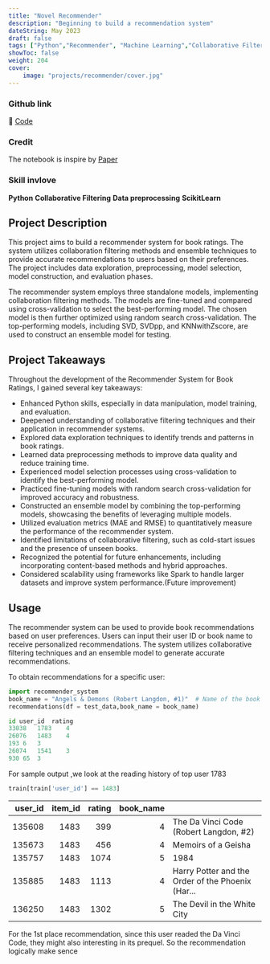 ```yaml
---
title: "Novel Recommender"
description: "Beginning to build a recommendation system"
dateString: May 2023
draft: false
tags: ["Python","Recommender", "Machine Learning","Collaborative Filtering","Emsemble Machine Learning"]
showToc: false
weight: 204
cover:
    image: "projects/recommender/cover.jpg"
--- 
```

### Github link
🔗 [Code](https://github.com/HanL1223/novel_recommender)
### Credit
The notebook is inspire by [Paper ](https://arxiv.org/pdf/2008.01192.pdf)
### Skill invlove

**Python**  **Collaborative Filtering**  **Data preprocessing**  **ScikitLearn** 


## Project Description
This project aims to build a recommender system for book ratings. The system utilizes collaboration filtering methods and ensemble techniques to provide accurate recommendations to users based on their preferences. The project includes data exploration, preprocessing, model selection, model construction, and evaluation phases.

The recommender system employs three standalone models, implementing collaboration filtering methods. The models are fine-tuned and compared using cross-validation to select the best-performing model. The chosen model is then further optimized using random search cross-validation. The top-performing models, including SVD, SVDpp, and KNNwithZscore, are used to construct an ensemble model for testing.

## Project Takeaways
Throughout the development of the Recommender System for Book Ratings, I gained several key takeaways:

- Enhanced Python skills, especially in data manipulation, model training, and evaluation.
- Deepened understanding of collaborative filtering techniques and their application in recommender systems.
- Explored data exploration techniques to identify trends and patterns in book ratings.
- Learned data preprocessing methods to improve data quality and reduce training time.
- Experienced model selection processes using cross-validation to identify the best-performing model.
- Practiced fine-tuning models with random search cross-validation for improved accuracy and robustness.
- Constructed an ensemble model by combining the top-performing models, showcasing the benefits of leveraging multiple models.
- Utilized evaluation metrics (MAE and RMSE) to quantitatively measure the performance of the recommender system.
- Identified limitations of collaborative filtering, such as cold-start issues and the presence of unseen books.
- Recognized the potential for future enhancements, including incorporating content-based methods and hybrid approaches.
- Considered scalability using frameworks like Spark to handle larger datasets and improve system performance.(Future improvement)

## Usage
The recommender system can be used to provide book recommendations based on user preferences. Users can input their user ID or book name to receive personalized recommendations. The system utilizes collaborative filtering techniques and an ensemble model to generate accurate recommendations.

To obtain recommendations for a specific user:
```python
import recommender_system
book_name = "Angels & Demons (Robert Langdon, #1)"  # Name of the book for which recommendations are required
recommendations(df = test_data,book_name = book_name)

id user_id	rating
33038	1783	4
26076	1483	4
193	6	3
26074	1541	3
930	65	3
```
For sample output ,we look at the reading history of top user 1783
```python
train[train['user_id'] == 1483]
```
| user_id | item_id | rating | book_name |                                                   |
| ------: | ------: | -----: | --------: | ------------------------------------------------- |
|  135608 |    1483 |    399 |         4 | The Da Vinci Code (Robert Langdon, #2)            |
|  135673 |    1483 |    456 |         4 | Memoirs of a Geisha                               |
|  135757 |    1483 |   1074 |         5 | 1984                                              |
|  135885 |    1483 |   1113 |         4 | Harry Potter and the Order of the Phoenix (Har... |
|  136250 |    1483 |   1302 |         5 | The Devil in the White City                       |

For the 1st place recommendation, since this user readed the Da Vinci Code, they might also interesting in its prequel. So the recommendation logically make sence

